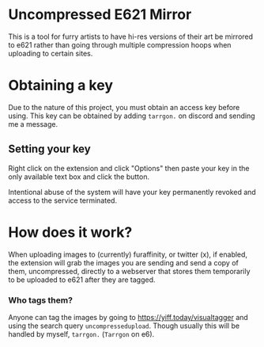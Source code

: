 # Uncompressed E621 Mirror
This is a tool for furry artists to have hi-res versions of their art be mirrored to e621 rather than going through multiple compression hoops when uploading to certain sites.

# Obtaining a key
Due to the nature of this project, you must obtain an access key before using. This key can be obtained by adding `tarrgon.` on discord and sending me a message.

## Setting your key
Right click on the extension and click "Options" then paste your key in the only available text box and click the button.

Intentional abuse of the system will have your key permanently revoked and access to the service terminated.

# How does it work?
When uploading images to (currently) furaffinity, or twitter (x), if enabled, the extension will grab the images you are sending and send a copy of them, uncompressed, directly to a webserver that stores them temporarily to be uploaded to e621 after they are tagged.

### Who tags them?
Anyone can tag the images by going to https://yiff.today/visualtagger and using the search query `uncompressedupload`. Though usually this will be handled by myself, `tarrgon.` (`Tarrgon` on e6).
